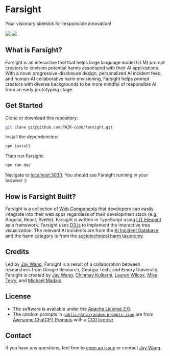 # Farsight

Your visionary sidekick for responsible innovation!

![](https://screenshot.googleplex.com/3KQTJMw94Y7yXJo.png)
![](https://screenshot.googleplex.com/4QMDKwFvQ6hPZwV.png)

## What is Farsight?

Farsight is an interactive tool that helps large language model (LLM) prompt creators to envision potential harms associated with their AI applications.
With a novel progressive-disclosure design, personalized AI incident feed, and human-AI collaborative harm envisioning, Farsight helps prompt creators with diverse backgrounds to be more mindful of responsible AI from an early prototyping stage.

## Get Started

Clone or download this repository:

```bash
git clone git@github.com:PAIR-code/farsight.git
```

Install the dependencies:

```bash
npm install
```

Then run Farsight:

```bash
npm run dev
```

Navigate to [localhost:3030](https://localhost:3030). You should see Farsight running in your browser :)

## How is Farsight Built?

Farsight is a collection of [Web Components](https://developer.mozilla.org/en-US/docs/Web/API/Web_components) that developers can easily integrate into their web apps regardless of their development stack (e.g., Angular, React, Svelte). Farsight is written in TypeScript using [LIT Element](https://lit.dev/) as a framework. Farsight uses [D3.js](https://github.com/d3/d3) to implement the interactive tree visualization. The relevant AI incidents are from the [AI Incident Database](https://incidentdatabase.ai/), and the harm category is from the [sociotechnical harm taxonomy](https://arxiv.org/abs/2210.05791).

## Credits

Led by <a href='https://zijie.wang/' target='_blank'>Jay Wang</a>, Farsight is a result of a collaboration between researchers from Google Research, Georgia Tech, and Emory University. Farsight is created by <a href='https://zijie.wang/' target='_blank'>Jay Wang</a>, <a href='https://www.cs.emory.edu/people/faculty/individual.php?NUM=709' target='_blank'>Chinmay Kulkarni</a>, <a href='https://research.google/people/106542/' target='_blank'>Lauren Wilcox</a>, <a href='https://research.google/people/107786' target='_blank'>Mike Terry</a>, and <a href='http://michaelmadaio.com/' target='_blank'>Michael Madaio</a>.

## License

- The software is available under the [Apache License 2.0](https://github.com/PAIR-code/farsight/blob/master/LICENSE).
- The random prompts in [`public/data/random-prompts.json`](public/data/random-prompts.json`) are from [Awesome ChatGPT Prompts](https://github.com/f/awesome-chatgpt-prompts) with a [CC0 license](https://creativecommons.org/share-your-work/public-domain/cc0/).

## Contact

If you have any questions, feel free to [open an issue](https://github.com/PAIR-code/farsight/issues/new) or contact [Jay Wang](https://zijie.wang).
